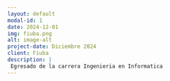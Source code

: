 ```yaml
---
layout: default
modal-id: 1
date: 2024-12-01
img: fiuba.png
alt: image-alt
project-date: Diciembre 2024
client: Fiuba
description: |
 Egresado de la carrera Ingenieria en Informatica
---
```

